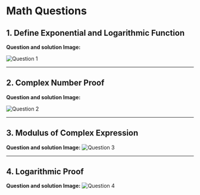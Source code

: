 # Math Questions

## 1. Define Exponential and Logarithmic Function

**Question and solution Image:**

![Question 1]([assets/Q1.png](https://github.com/SharwanKunwar/BCA----Question-Bank-----Soluction/blob/main/Math/assets/Q01.jpg?raw=true))

---

## 2. Complex Number Proof

**Question and solution Image:**

 ![Question 2](assets/Q2.png)

---

## 3. Modulus of Complex Expression

**Question and solution Image:**
![Question 3](assets/Q3.png)

---

## 4. Logarithmic Proof

**Question and solution Image:**
![Question 4](assets/Q4.png)
